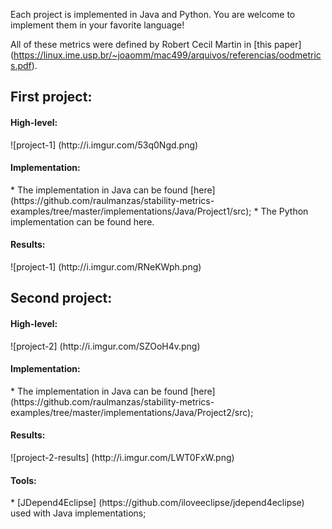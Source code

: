 
Each project is implemented in Java and Python. You are welcome to implement them in your favorite language!

All of these metrics were defined by Robert Cecil Martin in [this paper]
(https://linux.ime.usp.br/~joaomm/mac499/arquivos/referencias/oodmetrics.pdf).



<h2> First project: </h2>
<h4> High-level: </h4>
![project-1] (http://i.imgur.com/53q0Ngd.png)
<h4> Implementation: </h4>
* The implementation in Java can be found [here] (https://github.com/raulmanzas/stability-metrics-examples/tree/master/implementations/Java/Project1/src);
* The Python implementation can be found here.
<h4> Results: </h4>
![project-1] (http://i.imgur.com/RNeKWph.png)

<h2> Second project: </h2>
<h4> High-level: </h4>
![project-2] (http://i.imgur.com/SZOoH4v.png)

<h4> Implementation: </h4>
* The implementation in Java can be found [here] (https://github.com/raulmanzas/stability-metrics-examples/tree/master/implementations/Java/Project2/src);
<h4> Results: </h4>
![project-2-results] (http://i.imgur.com/LWT0FxW.png)

<h4>Tools:</h4>
* [JDepend4Eclipse] (https://github.com/iloveeclipse/jdepend4eclipse) used with Java implementations;
